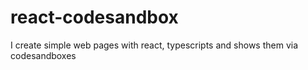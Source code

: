 # react-codesandbox
I create simple web pages with react, typescripts and shows them via codesandboxes

